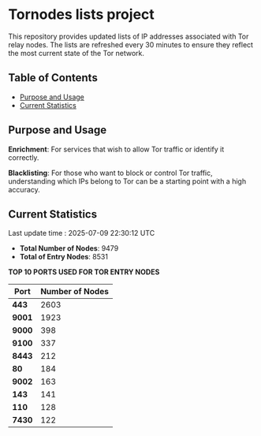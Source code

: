 # Tornodes lists project

This repository provides updated lists of IP addresses associated with Tor relay nodes. The lists are refreshed every 30 minutes to ensure they reflect the most current state of the Tor network.

## Table of Contents

- [Purpose and Usage](#purpose-and-usage)
- [Current Statistics](#current-statistics)


## Purpose and Usage

**Enrichment**: For services that wish to allow Tor traffic or identify it correctly.

**Blacklisting**: For those who want to block or control Tor traffic, understanding which IPs belong to Tor can be a starting point with a high accuracy.

## Current Statistics

Last update time : 2025-07-09 22:30:12 UTC

- **Total Number of Nodes**: 9479
- **Total of Entry Nodes**: 8531

**TOP 10 PORTS USED FOR TOR ENTRY NODES**

| **Port** | **Number of Nodes** |
|------|-----------------|
| **443**   | 2603  |
| **9001**   | 1923  |
| **9000**   | 398  |
| **9100**   | 337  |
| **8443**   | 212  |
| **80**   | 184  |
| **9002**   | 163  |
| **143**   | 141  |
| **110**   | 128  |
| **7430**   | 122  |

